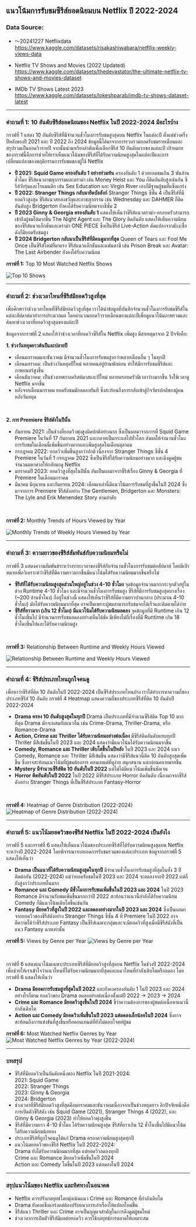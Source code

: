 ## แนวโน้มการรับชมซีรีส์ยอดนิยมบน Netflix ปี 2022-2024

### Data Source:
- 〜20241227 Netflixdata<br>
https://www.kaggle.com/datasets/risakashiwabara/netfllix-weekly-views-data

- Netflix TV Shows and Movies (2022 Updated)<br>
https://www.kaggle.com/datasets/thedevastator/the-ultimate-netflix-tv-shows-and-movies-dataset

- IMDb TV Shows Latest 2023<br>
https://www.kaggle.com/datasets/lokeshparab/imdb-tv-shows-dataset-latest<br>

__________________________________________________________________________________________________________________________________________________________________________________
### คำถามที่ 1: 10 อันดับซีรีส์ยอดนิยมของ Netflix ในปี 2022-2024 มีอะไรบ้าง<br>

กราฟที่ 1 แสดง 10 อันดับซีรีส์ที่มีจำนวนชั่วโมงการรับชมสูงสุดบน Netflix ในแต่ละปี ตั้งแต่ช่วงครึ่งปีหลังของปี 2021 และ ปี 2022 ถึง 2024 ข้อมูลนี้ได้มาจากการรวบรวมยอดรับชมรายเดือนและสรุปรวมเป็นยอดวิวรายปี จากนั้นนำมาเรียงลำดับเพื่อเลือกซีรีส์ 10 อันดับแรกของแต่ละปี เป้าหมายของกราฟนี้คือการช่วยให้เราเห็นแนวโน้มของซีรีส์ที่ได้รับความนิยมสูงสุดในแต่ละปีและการเปลี่ยนแปลงของพฤติกรรมการรับชมของผู้ใช้ Netflix
- **ปี 2021: Squid Game ครองอันดับ 1 อย่างท่วมท้น** ครองอันดับ 1 ด้วยยอดชมเกิน 3 พันล้านชั่วโมง ซีรีส์แนวอาชญากรรมและดราม่า เช่น Money Heist และ You ก็ติดอันดับสูงเช่นกัน ซีรีส์วัยรุ่นและโรแมนติก เช่น Sex Education และ Virgin River เองก็มีฐานผู้ชมที่แข็งแกร่ง
- **ปี 2022: Stranger Things กลับมายึดบัลลังก์** Stranger Things ซีซั่น 4 เป็นซีรีส์ที่มียอดวิวสูงสุด ซีรีส์แนวสยองขวัญและอาชญากรรม เช่น Wednesday และ DAHMER ก็ติดอันดับสูง Bridgerton ยังคงได้รับความนิยมจากซีซั่น 2
- **ปี 2023 Ginny & Georgia ครองอันดับ 1** แสดงให้เห็นว่าซีรีส์แนวดราม่า-ครอบครัวสามารถเข้าถึงผู้ชมได้มากขึ้น The Night Agent และ The Glory ติดอันดับ แสดงให้เห็นความนิยมของซีรีส์แนวแอ็กชันและดราม่า ONE PIECE ซึ่งเป็นซีรีส์ Live-Action ดัดแปลงจากมังงะชื่อดังก็มียอดรับชมสูง
- **ปี 2024 Bridgerton กลับมาเป็นซีรีส์ที่มีคนดูมากที่สุด** Queen of Tears และ Fool Me Once เป็นซีรีส์ใหม่ที่มาแรง ซีรีส์แนวแอ็กชันและแฟนตาซี เช่น Prison Break และ Avatar: The Last Airbender ยังคงได้รับความนิยม<br>

**กราฟที่ 1:** Top 10 Most Watched Netflix Shows<br>

![Top 10 Shows](https://github.com/user-attachments/assets/9416ae2e-c061-46a2-9367-74fd71223ac9)

__________________________________________________________________________________________________________________________________________________________________________________

### คำถามที่ 2: ช่วงเวลาไหนที่ซีรีส์มียอดวิวสูงที่สุด<br>

เพื่อศึกษาว่าช่วงเวลาไหนที่ซีรีส์มียอดวิวสูงที่สุด เราได้นำข้อมูลที่บันทึกจำนวนชั่วโมงการรับชมซีรีส์ในแต่ละสัปดาห์มาทำการประมวลผล โดยคำนวณยอดวิวรายเดือนของแต่ละปีเพื่อดูแนวโน้มภาพรวมและค้นหาช่วงเวลาที่ยอดวิวสูงสุดของแต่ละปี<br>

ข้อมูลจากกราฟที่ 2 แสดงให้ว่าช่วงเวลาที่ยอดวิวซีรีส์ใน Netflix เพิ่มสูง มีสาเหตุมาจาก 2 ปัจจัยคือ:<br>

**1. ช่วงวันหยุดยาวต้นปีและปลายปี**<br>
- เดือนมกราคมและธันวาคม มีจำนวนชั่วโมงการรับชมสูงกว่าหลายเดือนอื่น ๆ ในทุกปี<br>
- เดือนมกราคม: เป็นช่วงวันหยุดปีใหม่ หลายคนอยู่บ้านพักผ่อน ทำให้มีการรับชมซีรีส์และภาพยนตร์สูงขึ้น<br>
- เดือนธันวาคม: เป็นช่วงเทศกาลคริสต์มาสและปีใหม่ หลายครอบครัวมีเวลาว่างมากขึ้น จึงใช้เวลาดู Netflix มากขึ้น<br>
- หลังจากเดือนมกราคม ยอดรับชมมักลดลงทันที ซึ่งสะท้อนถึงการกลับเข้าสู่กิจวัตรปกติของผู้คนหลังวันหยุด<br>
<br>

**2. การ Premiere ซีรีส์ดังในปีนั้น**<br>
- กันยายน 2021: เป็นช่วงที่ยอดวิวพุ่งสูงผิดปกติอย่างมาก ซึ่งเป็นผลมาจากการที่ Squid Game Premiere ในวันที่ 17 กันยายน 2021 และกลายเป็นกระแสไปทั่วโลก ส่งผลให้จำนวนชั่วโมงการรับชมในเดือนนี้เพิ่มขึ้นอย่างมากและเพิ่มสูงสุดในเดือนตุลาคม
- กรกฎาคม 2022: ยอดวิวเพิ่มขึ้นสูงกว่าปกติ เนื่องจาก Stranger Things ซีซั่น 4 Premiere ในวันที่ 1 กรกฎาคม 2022 ซึ่งเป็นซีรีส์ได้รับความนิยมอย่างมาก และดึงดูดผู้ชมจำนวนมหาศาลให้กลับมาดู Netflix
- มกราคมปี 2023: ยอดวิวสูงที่สุดในปีนั้น อันเป็นผลมาจากซีรีส์เรื่อง Ginny & Georgia ที่ Premiere ในเดือนมกราคม
- มีนาคม มิถุนายน และกันยายน 2024: เดือนเหล่านี้มีแนวโน้มการรับชมที่สูงขึ้นในปี 2024 ซึ่งมาจากการ Premiere ซีรีส์ดังอย่าง The Gentlemen, Bridgerton และ Monsters: The Lyle and Erik Menendez Story ตามลำดับ

<br>

**กราฟที่ 2:** Monthly Trends of Hours Viewed by Year
<br>

![Monthly Trends of Weekly Hours Viewed by Year](https://github.com/user-attachments/assets/15432d07-63ba-42a9-9c85-e713bc2ee031)


__________________________________________________________________________________________________________________________________________________________________________________
### คำถามที่ 3: ความยาวของซีรีส์สัมพันธ์กับความนิยมหรือไม่<br>

กราฟที่ 3 แสดงความสัมพันธ์ระหว่างระยะเวลาของซีรีส์กับจำนวนชั่วโมงการรับชมต่อสัปดาห์ โดยมีเป้าหมายเพื่อวิเคราะห์ว่าซีรีส์ที่มีความยาวมากขึ้นมีแนวโน้มได้รับความนิยมมากขึ้นหรือไม่
- **ซีรีส์ที่ได้รับความนิยมสูงสุดส่วนใหญ่อยู่ในช่วง 4-10 ชั่วโมง** จุดข้อมูลจำนวนมากกระจุกตัวอยู่ในช่วง Runtime 4-10 ชั่วโมง และมีจำนวนชั่วโมงการรับชมสูง ซีรีส์ที่มีการรับชมสูงสุดบางเรื่อง (~200 ล้านชั่วโมง) ก็อยู่ในช่วงนี้ แสดงให้เห็นว่าซีรีส์ที่มีความยาวปานกลาง (ประมาณ 4-10 ชั่วโมง) มักได้รับความนิยมมากที่สุด อาจเป็นเพราะผู้ชมสามารถรับชมจบได้เร็วและติดตามได้ง่าย
- **ซีรีส์ที่ยาวมาก (เกิน 12 ชั่วโมง) มีแนวโน้มได้รับความนิยมลดลง** จุดข้อมูลที่มี Runtime เกิน 12 ชั่วโมงขึ้นไป มีจำนวนการรับชมลดลงอย่างเห็นได้ชัด มีเพียงไม่กี่เรื่องที่มี Runtime เกิน 18 ชั่วโมงขึ้นไปและได้รับความนิยมสูง
<br>

**กราฟที่ 3:** Relationship Between Runtime and Weekly Hours Viewed
<br>

![Relationship Between Runtime and Weekly Hours Viewed](https://github.com/user-attachments/assets/b35d2f6c-d6f5-4544-ab85-e48116c2636c)

__________________________________________________________________________________________________________________________________________________________________________________
### คำถามที่ 4: ซีรีส์ประเภทไหนถูกใจคนดู
เพื่อหาว่าซีรีส์ที่ติด 10 อันดับในปี 2022-2024 เป็นซีรีส์ประเภทไหนบ้าง เราได้ทำการหาความถี่ของประเภทซีรีส์ 10 อันดับ กราฟที่ 4 Heatmap แสดงความถี่ของประเภทซีรีส์ที่ติด 10 อันดับปี 2022-2024<br>
- **Drama ครอง 10 อันดับสูงสุดในทุกปี** Drama เป็นประเภทที่มีจำนวนซีรีส์ติด Top 10 มากที่สุด Drama มักจะผสมกับแนวอื่น เช่น Crime-Drama, Thriller-Drama, หรือ Romance-Drama
- **Action, Crime และ Thriller ได้รับความนิยมอย่างต่อเนื่อง** มีซีรีส์ติดอันดับแทบทุกปี Thriller มีสีเข้มขึ้นในปี 2023 และ 2024 แสดงว่ามีแนวโน้มได้รับความนิยมมากขึ้น
- **Comedy, Romance และ Thriller เติบโตขึ้นในปีหลัง** ในปี 2023 และ 2024 แนว Comedy, Romance และ Thriller มีสีเข้มขึ้น แสดงว่ามีซีรีส์แนวนี้ติด 10 อันดับสูงสุดเพิ่มขึ้น ซึ่งอาจสะท้อนแนวโน้มที่ผู้ชมต้องการ คอนเทนต์ที่ดูง่าย สนุกสนาน และผ่อนคลายมากขึ้น
- **Mystery มีจำนวนซีรีส์ติด 10 อันดับในปี 2022** แต่ไม่ได้มีแนวโน้มเพิ่มขึ้นชัดเจน
- **Horror ติดอันดับในปี 2022** ในปี 2022 มีซีรีส์ประเภท Horror ติดอันดับ เนื่องมาจากซีรีส์ดังอย่าง Stranger Things ที่เป็นซีรีส์ประเภท Fantasy-Horror
<br>

**กราฟที่ 4:** Heatmap of Genre Distribution (2022-2024)
![Heatmap of Genre Distribution (2022-2024)](https://github.com/user-attachments/assets/ec43f4f1-1e35-4555-b0d7-79b44cc12d96)

__________________________________________________________________________________________________________________________________________________________________________________
### คำถามที่ 5: แนวโน้มยอดวิวของซีรีส์ Netflix ในปี 2022-2024 เป็นยังไง
กราฟที่ 5 และกราฟที่ 6 แสดงให้เห็นแนวโน้มของประเภทซีรีส์ที่ได้รับความนิยมสูงสุดบน Netflix ระหว่างปี 2022-2024 โดยพิจารณาจากยอดการรับชมรวมของแต่ละประเภท ข้อมูจากกราฟที่ 5 แสดงให้เห็นว่า
- **Drama เป็นแนวที่ได้รับความนิยมสูงสุดในทุกปี** มีจำนวนชั่วโมงการรับชมสูงที่สุดในทั้ง 3 ปีติดต่อกัน (2022-2024) แม้ว่ายอดรับชมในปี 2023 และ 2024 จะลดลงจากปี 2022 แต่ก็ยังสูงกว่าประเภทอื่นมาก
- **Romance และ Comedy มีชั่วโมงการรับชมเพิ่มขึ้นในปี 2023 และ 2024** ในปี 2023 Romance มีจำนวนรับชมเพิ่มขึ้นมากกว่าปี 2022 สะท้อนว่าแนวนี้กำลังได้รับความนิยม Comedy ก็มีแนวโน้มเติบโตขึ้นเช่นกัน
- **Fantasy มียอดวิวที่สูงในปี 2022 และลดลงอย่างมากในปี 2023 และ 2024** ซึ่งเป็นผลมาจากยอดวิวของซีรีส์ดังอย่าง Stranger Things ซีซั่น 4 ที่ Premiere ในปี 2022 อาจตีความได้ว่าซีรีส์ประเภท Fantasy เป็นซีรีส์เฉพาะกลุ่มและจะมียอดวิวที่สูงเมื่อมีซีรีส์ดังที่เป็นแนว Fantasy ฉายเท่านั้น
  
**กราฟที่ 5:** Views by Genre per Year
![Views by Genre per Year](https://github.com/user-attachments/assets/38e6d534-9781-4f36-b8fa-a0f0c0760d4e)

<br>

กราฟที่ 6 แสดงแนวโน้มเฉพาะประเภทซีรีส์ที่มียอดวิวสูงที่สุดบน Netflix ในช่วงปี 2022-2024 เพื่อช่วยให้เราเข้าใจว่าแนวไหนที่ได้รับความนิยมมากที่สุดและแนวไหนที่กำลังเติบโตหรือลดลง โดยกราฟที่ 6 แสดงให้เห็นว่า
- **Drama มียอดการรับชมสูงที่สุดในปี 2022** และยังคงครองอันดับ 1 ในปี 2023 และ 2024 อย่างไรก็ตาม ยอดวิวของ Drama ลดลงอย่างต่อเนื่องตั้งแต่ปี 2022 → 2023 → 2024<br>
- **Crime และ Romance มียอดวิวสูงขึ้นในปี 2024** ขี้ว่าความต้องการของผู้ชมต่อเนื้อหาแนวนี้กำลังเติบโต<br>
- **Action และ Comedy มียอดวิวเพิ่มขึ้นในปี 2023 แต่ลดลงเล็กน้อยในปี 2024** ซึ่งอาจสะท้อนถึงการแข่งขันที่สูงขึ้นหรือคอนเทนต์ที่ยังไม่ตอบโจทย์ผู้ชม <br>


**กราฟที่ 6:** Most Watched Netflix Genres by Year
![Most Watched Netflix Genres by Year (2022-2024)](https://github.com/user-attachments/assets/71998f00-7def-4984-b98c-c53279c649b1)
__________________________________________________________________________________________________________________________________________________________________________________

### บทสรุป
- ซีรีส์ที่มียอดวิวเป็นอันดับหนึ่งของ Netflix ในปี 2021-2024:<br>
2021: Squid Game<br>
2022: Stranger Things<br>
2023: Ginny & Georgia<br>
2024: Bridgerton<br>
- ช่วงเวลาที่ซีรีส์มียอดวิวสูงที่สุดคือมกราคมและธันวาคมเนื่องจากเป็นช่วงหยุดยาว อีกปัจจัยหนึ่งคือการเปิดตัวซีรีส์ดัง เช่น Squid Game (2021), Stranger Things 4 (2022), และ Ginny & Georgia (2023) ทำให้ยอดวิวพุ่งสูงขึ้น<br>
- ซีรีส์ที่มีความยาว 4-10 ชั่วโมง ได้รับความนิยมสูงสุด ซีรีส์ที่ยาวเกิน 12 ชั่วโมงขึ้นไปมีแนวโน้มได้รับความนิยมน้อยลง<br>
- ประเภทซีรีส์ที่ถูกใจคนดูได้แก่ Drama ครองความนิยมสูงสุดทุกปี<br>
- แนวโน้มยอดวิวของซีรีส์ Netflix ในปี 2022-2024:<br>
Drama ยังได้รับความนิยมมากที่สุด แต่ยอดวิวลดลงทุกปี<br>
Crime และ Romance มียอดวิวเพิ่มขึ้นในปี 2024<br>
Action และ Comedy โตขึ้นในปี 2023 แต่ลดลงในปี 2024

__________________________________________________________________________________________________________________________________________________________________________________

### สรุปแนวโน้มของ Netflix และทิศทางในอนาคต
- Netflix ควรปรับกลยุทธ์โดยมุ่งเน้นแนว Crime และ Romance ที่กำลังเติบโต
- Drama ยังคงแข็งแกร่งแต่ต้องปรับแนวการเล่าเรื่องให้แปลกใหม่ขึ้น
- ซีรีส์แนว Thriller และ Crime อาจเป็นกุญแจสำคัญในการดึงดูดผู้ชมใหม่
- ช่วงเวลาการเปิดตัวซีรีส์มีผลต่อยอดวิว ควรใช้กลยุทธ์การตลาดให้เหมาะสม
  
